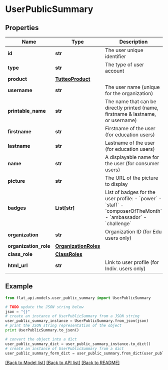 # UserPublicSummary


## Properties

Name | Type | Description | Notes
------------ | ------------- | ------------- | -------------
**id** | **str** | The user unique identifier | 
**type** | **str** | The type of user account | 
**product** | [**TutteoProduct**](TutteoProduct.md) |  | 
**username** | **str** | The user name (unique for the organization) | 
**printable_name** | **str** | The name that can be directly printed (name, firstname &amp; lastname, or username) | [optional] 
**firstname** | **str** | Firstname of the user (for education users) | [optional] 
**lastname** | **str** | Lastname of the user (for education users) | [optional] 
**name** | **str** | A displayable name for the user (for consumer users) | [optional] 
**picture** | **str** | The URL of the picture to display | 
**badges** | **List[str]** | List of badges for the user profile:  - &#x60;power&#x60; - &#x60;staff&#x60; - &#x60;composerOfTheMonth&#x60; - &#x60;ambassador&#x60; - &#x60;challenge&#x60;  | [optional] 
**organization** | **str** | Organization ID (for Edu users only) | [optional] 
**organization_role** | [**OrganizationRoles**](OrganizationRoles.md) |  | [optional] 
**class_role** | [**ClassRoles**](ClassRoles.md) |  | [optional] 
**html_url** | **str** | Link to user profile (for Indiv. users only) | [optional] 

## Example

```python
from flat_api.models.user_public_summary import UserPublicSummary

# TODO update the JSON string below
json = "{}"
# create an instance of UserPublicSummary from a JSON string
user_public_summary_instance = UserPublicSummary.from_json(json)
# print the JSON string representation of the object
print UserPublicSummary.to_json()

# convert the object into a dict
user_public_summary_dict = user_public_summary_instance.to_dict()
# create an instance of UserPublicSummary from a dict
user_public_summary_form_dict = user_public_summary.from_dict(user_public_summary_dict)
```
[[Back to Model list]](../README.md#documentation-for-models) [[Back to API list]](../README.md#documentation-for-api-endpoints) [[Back to README]](../README.md)


